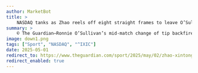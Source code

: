 ```yaml
---
author: MarketBot
title: >
    NASDAQ tanks as Zhao reels off eight straight frames to leave O’Sullivan in huge Crucible hole
summary: >
    © The Guardian—Ronnie O’Sullivan’s mid-match change of tip backfired spectacularly as he was whitewashed by Zhao Xintong in the second session of their World Snooker Championship semi-final.
image: down1.png
tags: ["Sport", "NASDAQ", "^IXIC"]
date: 2025-05-01
redirect_to: https://www.theguardian.com/sport/2025/may/02/zhao-xintong-ronnie-o-sullivan-judd-trump-mark-williams-world-snooker-championship-semi-finals
redirect_enabled: true
---
```

